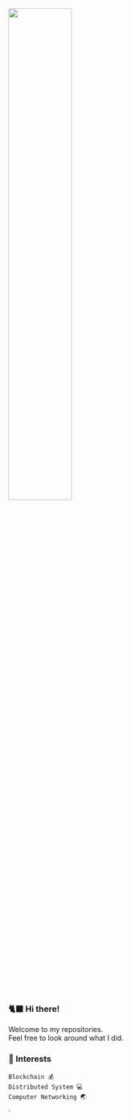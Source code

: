 <img src = "https://user-images.githubusercontent.com/59289320/164983610-4a7c91ad-08c2-4aed-8e78-00f8e2d35829.png" width="50%">

### 🐈‍⬛ Hi there!
Welcome to my repositories.   
Feel free to look around what I did.

### 🌟 Interests
```
Blockchain 💰
Distributed System 💻
Computer Networking 🌏
```

<a href="https://retriever.live" target="_blank">
  <img src="" width='3%'/>
</a>
